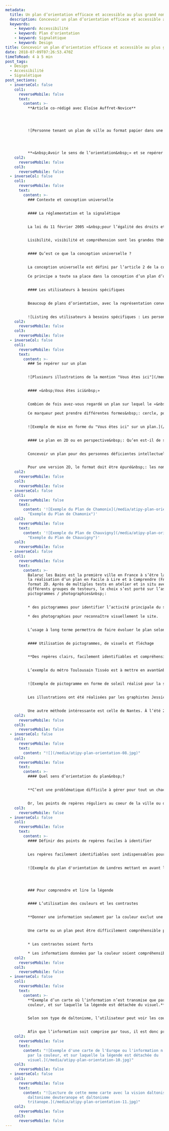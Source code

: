 ```yaml
---
metadata:
  title: Un plan d’orientation efficace et accessible au plus grand nombre
  description: Concevoir un plan d’orientation efficace et accessible au plus grand nombre
  keywords:
    - keyword: Accessibilité
    - keyword: Plan d'orientation
    - keyword: Signalétique
    - keyword: Design
title: Concevoir un plan d’orientation efficace et accessible au plus grand nombre
date: 2018-07-09T07:26:53.470Z
timeToRead: 4 à 5 min
post_tags:
  - Design
  - Accessibilité
  - Signalétique
post_sections:
  - inverseCol: false
    col1:
      reverseMobile: false
      text:
        content: >-
          **Article co-rédigé avec Eloïse Auffret-Novice**




          ![Personne tenant un plan de ville au format papier dans une main et dans l'autre main son smartphone](/media/atipy-plan-orientation-01.jpg "Source : www.stiftung-ettersberg.de")




          **«&nbsp;Avoir le sens de l’orientation&nbsp;» et se repérer dans un lieu inconnu n’est pas chose évidente pour tout le monde. La signalétique et les plans d’orientation sont des outils d’aide à l’orientation. Mais sont-ils compris par tous&nbsp;?**
    col2:
      reverseMobile: false
    col3:
      reverseMobile: false
  - inverseCol: false
    col1:
      reverseMobile: false
      text:
        content: >-
          ### Contexte et conception universelle


          #### La réglementation et la signalétique


          La loi du 11 février 2005 «&nbsp;pour l’égalité des droits et des chances, la participation et la citoyenneté des personnes handicapées&nbsp;» prend en compte la question d’orientation afin de permettre à l’usager une meilleure autonomie dans ses déplacements.


          Lisibilité, visibilité et compréhension sont les grandes thématiques concernant la signalétique d’orientation. Au delà des normes, une signalétique lisible et efficace est utile à tous et participe à un meilleur confort d’usage.


          #### Qu’est ce que la conception universelle ?


          La conception universelle est défini par l’article 2 de la convention de l’ONU relative aux droits des personnes handicapées, comme «&nbspconception de produits, d’équipements, de programmes et de services qui puissent être utilisés par tous, dans toute la mesure possible, sans nécessiter ni adaptation ni conception spéciale&nbsp;».

          Ce principe a toute sa place dans la conception d’un plan d’orientation. Cela implique une réelle réflexion sur le choix des couleurs (personnes malvoyantes, daltonisme…), des typographies, des éléments de repères, de la perspective, des éléments en relief…


          #### Les utilisateurs à besoins spécifiques


          Beaucoup de plans d’orientation, avec la représentation conventionnelle que nous faisons de l’espace, ne sont pas compris par tous les utilisateurs. Les personnes de langues et de cultures étrangères n’ont pas les mêmes repères linguistiques ou spatiaux. Les personnes déficientes intellectuelles peuvent avoir des difficultés à se représenter l’espace. La lecture d’un plan en vue de haut peut s’avérer compliquée. Les personnes âgées peuvent cumuler différents handicaps comme une baisse de la vue, une difficulté à se repérer et s’orienter…


          ![Listing des utilisateurs à besoins spécifiques : Les personnes de langue étrangère, les personnes en situation de handicap moteur, les personnes en situation de handicap mental, visuel ou auditif, les familles et les personnes âgées](/media/atipy-plan-orientation-02.jpg)
    col2:
      reverseMobile: false
    col3:
      reverseMobile: false
  - inverseCol: false
    col1:
      reverseMobile: false
      text:
        content: >-
          ### Se repérer sur un plan


          ![Plusieurs illustrations de la mention "Vous êtes ici"](/media/atipy-plan-orientation-03.jpg)


          #### «&nbsp;Vous êtes ici&nbsp;»


          Combien de fois avez-vous regardé un plan sur lequel le «&nbsp;Vous êtes ici&nbsp;» ne figurait pas&nbsp;? Il est alors bien difficile de s’orienter lorsqu’on ne sait pas où l’on se trouve&nbsp;! Amis graphistes, concepteurs et designers, ne l’oubliez pas&nbsp;! Votre plan perdrait tout son sens.

          Ce marqueur peut prendre différentes formes&nbsp;: cercle, point, flèche, étoile… Souvent de couleur rouge, celle-ci permet d’attirer le regard et d’obtenir un bon contraste.


          ![Exemple de mise en forme du "Vous êtes ici" sur un plan.](/media/atipy-plan-orientation-04.jpg)


          #### Le plan en 2D ou en perspective&nbsp;: Qu’en est-il de sa compréhension&nbsp;?


          Concevoir un plan pour des personnes déficientes intellectuelles, dyspraxiques ou ayant des difficultés cognitives est un vrai challenge. Ces personnes ayant des difficultés de repérage et de mémorisation, il convient d’être très précis lors de la conception d’un plan qu’il soit en 2D ou en perspective. Cette dernière version est intéressante mais semble plus adaptée au sein d’un bâtiment qu’à l’échelle d’une ville. En effet, le plan en perspective a l’avantage de se rapprocher de la réalité. Cependant, cela implique d’avoir beaucoup d’éléments à inclure avec le risque que cela devienne incompréhensible pour un plan urbain.


          Pour une version 2D, le format doit être épuré&nbsp;: les noms des rues doivent être clairement lisibles et les sites importants visibles et identifiables.
    col2:
      reverseMobile: false
    col3:
      reverseMobile: false
  - inverseCol: false
    col1:
      reverseMobile: false
      text:
        content: '![Exemple du Plan de Chamonix](/media/atipy-plan-orientation-05.jpg
          "Exemple du Plan de Chamonix")'
    col2:
      reverseMobile: false
      text:
        content: '![Exemple du Plan de Chauvigny](/media/atipy-plan-orientation-06.jpg
          "Exemple du Plan de Chauvigny")'
    col3:
      reverseMobile: false
  - inverseCol: false
    col1:
      reverseMobile: false
      text:
        content: >-
          Balaruc les Bains est la première ville en France à s’être lancée dans
          la réalisation d’un plan en Facile à Lire et à Comprendre (FALC) au
          format 2D. Après de multiples tests en atelier et in situ avec
          différents groupes de testeurs, le choix s’est porté sur l’association
          pictogrammes / photographies&nbsp;:


          * des pictogrammes pour identifier l’activité principale du site touristique (musée, jardin..)

          * des photographies pour reconnaître visuellement le site.


          L’usage à long terme permettra de faire évoluer le plan selon les retours d’expérience.


          #### Utilisation de pictogrammes, de visuels et fléchage


          **Des repères clairs, facilement identifiables et compréhensibles rapidement sont nécessaires pour permettre à l’usager de s’orienter et éviter tout stress.**


          L’exemple du métro Toulousain Tisséo est à mettre en avant&nbsp;: afin de permettre un meilleur repérage, des dessins simples ont été conçus pour chacune des stations avec pour objectif de faciliter les déplacements de l’ensemble des voyageurs. Ainsi la station «&nbsp;Bellefontaine&nbsp;» a été associée à une fontaine stylisée tandis que la station «&nbsp;Mermoz&nbsp;» est symbolisée par un avion pour faire référence à l’aviateur Jean Mermoz.


          ![Exemple de pictogramme en forme de soleil réalisé pour la station Arènes](/media/atipy-plan-orientation-07.jpg)


          Les illustrations ont été réalisées par les graphistes Jessica Paradis et  Lara Clerc. Elles ont été soumises pour avis à des associations de personnes en situation de handicap mental et à des spécialistes de la santé. Les visuels ont été modifiés dans le cas de remarques de la part des personnes interrogées.


          Une autre méthode intéressante est celle de Nantes. À l’été 2017, la ville a placé des œuvres d’artistes contemporains sur l’ensemble de la cité. Une ligne verte au sol guidait le passant d’une œuvre à l’autre. Cette idée de fil d’Ariane, ponctué par des arrêts identifiés, pourrait être reprise dans un cadre touristique et offrir ainsi un chemin rassurant à des usagers ayant peu de repères. Il pourrait être complété par un support papier ou numérique.
    col2:
      reverseMobile: false
    col3:
      reverseMobile: false
  - inverseCol: false
    col1:
      reverseMobile: false
      text:
        content: "![](/media/atipy-plan-orientation-08.jpg)"
    col2:
      reverseMobile: false
      text:
        content: >-
          #### Quel sens d’orientation du plan&nbsp;?


          **C’est une problématique difficile à gérer pour tout un chacun. Qui ne s’est jamais retrouvé à tourner son plan dans tous les sens pour arriver à déterminer son emplacement et se diriger dans un espace**&nbsp;**?**


          Or, les points de repères réguliers au coeur de la ville ou dans un bâtiment permettent de se situer sur un plan imprimé. Aujourd’hui, seul le numérique avec GPS intégré permet de pallier aux difficultés d’orientation en proposant les deux alternatives.
    col3:
      reverseMobile: false
  - inverseCol: false
    col1:
      reverseMobile: false
      text:
        content: >-
          #### Définir des points de repères faciles à identifier


          Les repères facilement identifiables sont indispensables pour se repérer. Immeubles significatifs, monuments historiques, éléments de paysages, escalier monumental… ces repères peuvent être divers. Il s’agit d’un choix d’objets identitaires de la ville ou du bâtiment. Ces objets vont ainsi permettre à l’utilisateur de s’orienter plus rapidement et facilement.


          ![Exemple du plan d'orientation de Londres mettant en avant les objets identitaires de la ville.](/media/atipy-plan-orientation-09.jpg)




          ### Pour comprendre et lire la légende


          #### L’utilisation des couleurs et les contrastes


          **Donner une information seulement par la couleur exclut une partie des utilisateurs ne pouvant pas distinguer les nuances. Les personnes daltoniennes n’auront donc pas accès à l’information. Cela concerne 8% des hommes et 0,45% des femmes, soit près de 6 millions de Français.**


          Une carte ou un plan peut être difficilement compréhensible pour certains usagers si l’information ne passe que par la couleur. Il est essentiel que :


          * Les contrastes soient forts

          * Les informations données par la couleur soient compréhensibles autrement
    col2:
      reverseMobile: false
    col3:
      reverseMobile: false
  - inverseCol: false
    col1:
      reverseMobile: false
      text:
        content: >-
          **Exemple d’un carte où l’information n’est transmise que par la
          couleur, et sur laquelle la légende est détachée du visuel.**


          Selon son type de daltonisme, l’utilisateur peut voir les couleurs modifiées et perdre des informations lors de la lecture de la carte. (Outil utilisé : [www.vischeck.com](https://www.vischeck.com/)) Certaines couleurs sont proches voir identiques, il est donc difficiles d’associer un pays à une langue, indiquée dans la légende.


          Afin que l’information soit comprise par tous, il est donc préférable d’indiquer les informations directement sur le plan ou d’associer une couleur à un motif.
    col2:
      reverseMobile: false
      text:
        content: "![Exemple d'une carte de l'Europe ou l'information n’est transmise que
          par la couleur, et sur laquelle la légende est détachée du
          visuel.](/media/atipy-plan-orientation-10.jpg)"
    col3:
      reverseMobile: false
  - inverseCol: false
    col1:
      reverseMobile: false
      text:
        content: "![Lecture de cette meme carte avec la vision daltonisme protanope,
          daltonisme deuteranope et daltonisme
          tritanope.](/media/atipy-plan-orientation-11.jpg)"
    col2:
      reverseMobile: false
    col3:
      reverseMobile: false
---
```

